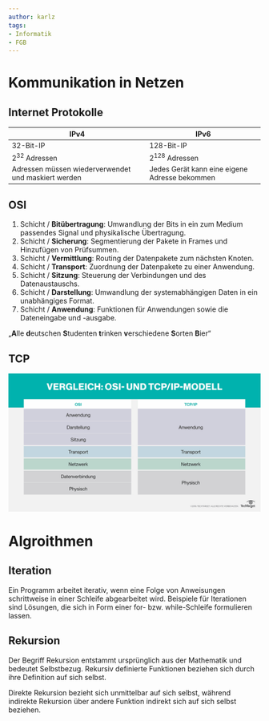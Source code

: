 ```yaml
---
author: karlz
tags:
- Informatik
- FGB
---
```


# Kommunikation in Netzen

## Internet Protokolle

| IPv4                                                | IPv6                                          |
| --------------------------------------------------- | --------------------------------------------- |
| $32$-Bit-IP                                         | $128$-Bit-IP                                  |
| $2^{32}$ Adressen                                   | $2^{128}$ Adressen                            |
| Adressen müssen wiederverwendet und maskiert werden | Jedes Gerät kann eine eigene Adresse bekommen |

## OSI

1. Schicht / **Bitübertragung**: Umwandlung der Bits in ein zum Medium passendes Signal und physikalische Übertragung.
1. Schicht / **Sicherung**: Segmentierung der Pakete in Frames und Hinzufügen von Prüfsummen.
1. Schicht / **Vermittlung**: Routing der Datenpakete zum nächsten Knoten.
1. Schicht / **Transport**: Zuordnung der Datenpakete zu einer Anwendung.
1. Schicht / **Sitzung**: Steuerung der Verbindungen und des Datenaustauschs.
1. Schicht / **Darstellung**: Umwandlung der systemabhängigen Daten in ein unabhängiges Format.
1. Schicht / **Anwendung**: Funktionen für Anwendungen sowie die Dateneingabe und -ausgabe.

„**A**lle **d**eutschen **S**tudenten **t**rinken **v**erschiedene **S**orten **B**ier“

## TCP

![OSI vs TCP](Working%20Materials/Netzwerke/OSI%20vs%20TCP.png)

# Algroithmen

## Iteration

Ein Programm arbeitet iterativ, wenn eine Folge von Anweisungen schrittweise in einer Schleife abgearbeitet wird. Beispiele für Iterationen sind Lösungen, die sich in Form einer for- bzw. while-Schleife formulieren lassen.

## Rekursion

Der Begriff Rekursion entstammt ursprünglich aus der Mathematik und bedeutet Selbstbezug. Rekursiv definierte Funktionen beziehen sich durch ihre Definition auf sich selbst.

Direkte Rekursion bezieht sich unmittelbar auf sich selbst, während indirekte Rekursion über andere Funktion indirekt sich auf sich selbst beziehen.
